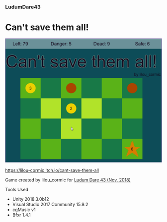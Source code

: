 ### LudumDare43

# Can't save them all!

![](Cover.png)

https://lilou-cormic.itch.io/cant-save-them-all

Game created by lilou_cormic for [Ludum Dare 43 (Nov. 2018)](https://ldjam.com/events/ludum-dare/43/cant-save-them-all)

Tools Used
- Unity 2018.3.0b12
- Visual Studio 2017 Community 15.9.2
- cgMusic v1
- Bfxr 1.4.1

